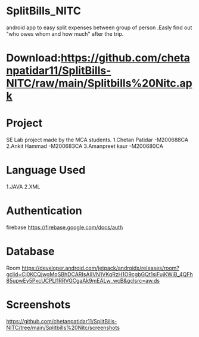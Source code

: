 # SplitBills_NITC

android app to easy split expenses between group of person .Easly find out "who owes whom and how much" after the trip.
# Download:https://github.com/chetanpatidar11/SplitBills-NITC/raw/main/Splitbills%20Nitc.apk
# Project


              
    

            
SE Lab project made by the MCA students.
1.Chetan Patidar -M200688CA
2.Ankit Hammad  -M200683CA
3.Amanpreet kaur -M200680CA

# Language Used
1.JAVA
2.XML

# Authentication
firebase https://firebase.google.com/docs/auth

# Database
Room https://developer.android.com/jetpack/androidx/releases/room?gclid=Cj0KCQjwgMqSBhDCARIsAIIVN1VKqRzH1O9cgbGQt1sjFujKWiB_4QFh85upwEy5PxcUCPLl1RRVGCgaAk9mEALw_wcB&gclsrc=aw.ds

# Screenshots
https://github.com/chetanpatidar11/SplitBills-NITC/tree/main/Splitbills%20Nitc/screenshots

